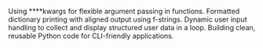  Using ****kwargs for flexible argument passing in functions.
 Formatted dictionary printing with aligned output using f-strings.
 Dynamic user input handling to collect and display structured user data in a loop.
 Building clean, reusable Python code for CLI-friendly applications.
